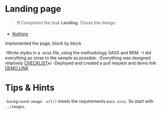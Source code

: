 # Landing page

> ❗❗ Completed the task **Landing**.
> Сhose the design:

- [Nothing](https://www.figma.com/file/DtkQmQ797hk0nI4KfMi2Uq/BOSE-New-Version?type=design&node-id=6802-139&t=L7eKz5YKLN0m5WxR-0)

Implemented the page, block by block

-Wrote styles in a .scss file, using the methodology SASS and BEM.
-I did everything as close to the sample as possible.
-Everything was designed relatively [CHECKLIST](./checklist.md)ю
-Deployed and created a pull request and demo link [DEMO LINK](https://github.com/mate-academy/layout_landing-page/compare/gh-pages...Valbel93:layout_landing-page:gh-pages?expand=1)


# Tips & Hints

-`background-image: url()` meets the requirements `main.scss`. So start with `../images`.

